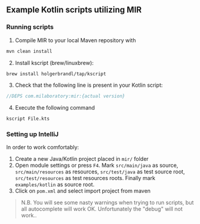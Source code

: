 ## Example Kotlin scripts utilizing MIR

### Running scripts

1. Compile MIR to your local Maven repository with

```bash
mvn clean install
```

2. Install kscript (brew/linuxbrew):

```bash
brew install holgerbrandl/tap/kscript
```

3. Check that the following line is present in your Kotlin script:

```kotlin
//DEPS com.milaboratory:mir:{actual version}
```

4. Execute the following command

```bash
kscript File.kts
```

### Setting up IntelliJ

In order to work comfortably:
1. Create a new Java/Kotlin project placed in ``mir/`` folder
2. Open module settings or press ``F4``. Mark ``src/main/java`` as source,
``src/main/resources`` as resources, ``src/test/java`` as test source root,
``src/test/resources`` as test resources roots. Finally mark ``examples/kotlin``
as source root.
3. Click on ``pom.xml`` and select import project from maven

> N.B. You will see some nasty warnings when trying to run scripts, but all
autocomplete will work OK. Unfortunately the "debug" will not work..